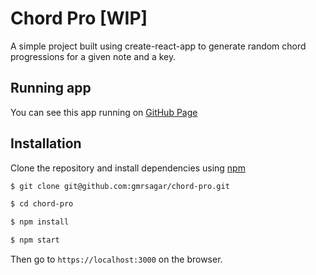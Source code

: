 # Chord Pro [WIP]

A simple project built using create-react-app to generate random chord progressions for a given note and a key.

## Running app

You can see this app running on [GitHub Page](https://gmrsagar.github.io/chord-pro)

## Installation

Clone the repository and install dependencies using [npm](https://www.npmjs.com/)
```bash
$ git clone git@github.com:gmrsagar/chord-pro.git

$ cd chord-pro

$ npm install

$ npm start
```
Then go to `https://localhost:3000` on the browser.